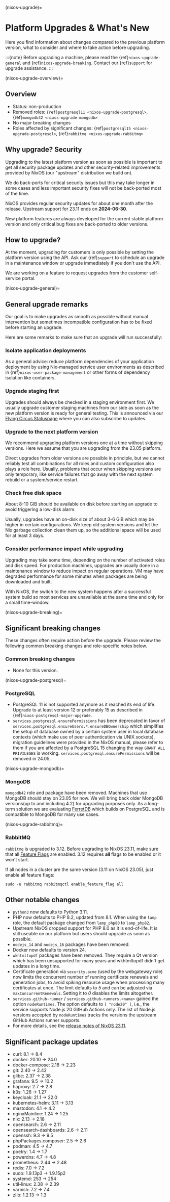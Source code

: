 (nixos-upgrade)=

# Platform Upgrades & What's New

Here you find information about changes compared to the previous platform
version, what to consider and where to take action before upgrading.

:::{note}
Before upgrading a machine, please read the {ref}`nixos-upgrade-general`
and {ref}`nixos-upgrade-breaking`.
Contact our {ref}`support` for upgrade assistance.
:::

(nixos-upgrade-overview)=

## Overview

- Status: non-production
- Removed roles: `{ref}postgresql11 <nixos-upgrade-postgresql>`, {ref}`mongodb42 <nixos-upgrade-mongodb>`
- No major breaking changes
- Roles affected by significant changes:
  {ref}`postgresql15 <nixos-upgrade-postgresql>`,
  {ref}`rabbitmq <nixos-upgrade-rabbitmq>`


## Why upgrade? Security

Upgrading to the latest platform version as soon as possible is important to
get all security package updates and other security-related improvements
provided by NixOS (our "upstream" distribution we build on).

We do back-ports for critical security issues but this may take longer in some
cases and less important security fixes will not be back-ported most of the time.

NixOS provides regular security updates for about one month after the release.
Upstream support for 23.11 ends on **2024-06-30**.

New platform features are always developed for the current stable platform version
and only critical bug fixes are back-ported to older versions.


## How to upgrade?

At the moment, upgrading for customers is only possible by setting the
platform version using the API. Ask our {ref}`support` to schedule an
upgrade in a maintenance window or upgrade immediately if you don't use the
API.

We are working on a feature to request upgrades from the customer self-service
portal.

(nixos-upgrade-general)=

## General upgrade remarks

Our goal is to make upgrades as smooth as possible without manual intervention
but sometimes incompatible configuration has to be fixed before starting an
upgrade.

Here are some remarks to make sure that an upgrade will run successfully:

### Isolate application deployments

As a general advice: reduce platform dependencies of your application
deployment by using Nix-managed service user environments as described in
{ref}`nixos-user-package-management` or other forms of dependency isolation
like containers.

### Upgrade staging first

Upgrades should always be checked in a staging environment first. We usually
upgrade customer staging machines from our side as soon as the new platform
version is ready for general testing. This is announced via our
[Flying Circus Statuspage](https://status.flyingcircus.io) where you can
also subscribe to updates.

### Upgrade to the next platform version

We recommend upgrading platform versions one at a time without skipping
versions. Here we assume that you are upgrading from the 23.05 platform.

Direct upgrades from older versions are possible in principle, but we cannot
reliably test all combinations for all roles and custom configuration also
plays a role here. Usually, problems that occur when skipping versions are
only temporary, like service failures that go away with the next system
rebuild or a system/service restart.

### Check free disk space

About 8-10 GiB should be available on disk before starting an upgrade to avoid
triggering a low-disk alarm.

Usually, upgrades have an on-disk size of about 3-6 GiB which may be higher in
certain configurations. We keep old system versions and let the Nix garbage
collection clean them up, so the additional space will be used for at least 3
days.

### Consider performance impact while upgrading

Upgrading may take some time, depending on the number of activated roles and
disk speed. For production machines, upgrades are usually done in a
maintenance window to reduce impact on regular operations. VM may have
degraded performance for some minutes when packages are being downloaded and
built.

With NixOS, the switch to the new system happens after a successful system
build so most services are unavailable at the same time and only for a small
time-window.

(nixos-upgrade-breaking)=

## Significant breaking changes

These changes often require action before the upgrade. Please review the
following common breaking changes and role-specific notes below.

### Common breaking changes

- None for this version.


(nixos-upgrade-postgresql)=

### PostgreSQL

- PostgreSQL 11 is not supported anymore as it reached its end of life.
  Upgrade to at least version 12 or preferably 15 as described in
  {ref}`nixos-postgresql-major-upgrade`.
- `services.postgresql.ensurePermissions` has been deprecated in favor of
  `services.postgresql.ensureUsers.*.ensureDBOwnership` which simplifies the
  setup of database owned by a certain system user in local database
  contexts (which make use of peer authentication via UNIX sockets),
  migration guidelines were provided in the NixOS manual, please refer to
  them if you are affected by a PostgreSQL 15 changing the way `GRANT ALL
  PRIVILEGES` is working. `services.postgresql.ensurePermissions` will be
  removed in 24.05.

(nixos-upgrade-mongodb)=

### MongoDB

`mongodb42` role and package have been removed. Machines that use MongoDB
should stay on 23.05 for now. We will bring back older MongoDB versions(up to
and including 4.2) for upgrading purposes only. As a long-term solution we
are evaluating [FerretDB](https://www.ferretdb.com/) which builds on
PostgreSQL and is compatible to MongoDB for many use cases.

(nixos-upgrade-rabbitmq)=

### RabbitMQ

`rabbitmq` is upgraded to 3.12. Before upgrading to NixOS 23.11, make sure that all
[Feature Flags](https://www.rabbitmq.com/feature-flags.html) are enabled.
3.12 requires **all** flags to be enabled or it won't start.

If all nodes in a cluster are the same version (3.11 on NixOS 23.05),
just enable all feature flags:

```shell
sudo -u rabbitmq rabbitmqctl enable_feature_flag all
```

## Other notable changes

- `python3` now defaults to Python 3.11.
- PHP now defaults to PHP 8.2, updated from 8.1. When using the `lamp` role,
  the default package changed from `lamp_php80` to `lamp_php82`.
- Upstream NixOS dropped support for PHP 8.0 as it is end-of-life. It is still
  useable on our platform but users should upgrade as soon as possible.
- `nodejs_14` and `nodejs_16` packages have been removed.
- Docker now defaults to version 24.
- `wkhtmltopdf` packages have been removed. They require a Qt version which
  has been unsupported for many years and wkhtmltopdf didn't get updates in a
  long time.
- Certificate generation via `security.acme` (used by the webgateway role) now
  limits the concurrent number of running certificate renewals and generation
  jobs, to avoid spiking resource usage when processing many certificates at
  once. The limit defaults to *5* and can be adjusted via
  `maxConcurrentRenewals`. Setting it to *0* disables the limits altogether.
- `services.github-runner` / `services.github-runners.<name>` gained the
  option `nodeRuntimes`. The option defaults to `[ "node20" ]`, i.e., the
  service supports Node.js 20 GitHub Actions only. The list of Node.js
  versions accepted by `nodeRuntimes` tracks the versions the upstream GitHub
  Actions runner supports.
- For more details, see the
  [release notes of NixOS 23.11](https://nixos.org/manual/nixos/stable/release-notes.html#sec-release-23.11-notable-changes).


## Significant package updates

- curl: 8.1 -> 8.4
- docker: 20.10 -> 24.0
- docker-compose: 2.18 -> 2.23
- git: 2.40 -> 2.42
- glibc: 2.37 -> 2.38
- grafana: 9.5 -> 10.2
- haproxy: 2.7 -> 2.8
- k3s: 1.26 -> 1.27
- keycloak: 21.1 -> 22.0
- kubernetes-helm: 3.11 -> 3.13
- mastodon: 4.1 -> 4.2
- nginxMainline: 1.24 -> 1.25
- nix: 2.13 -> 2.18
- opensearch: 2.6 -> 2.11
- opensearch-dashboards: 2.6 -> 2.11
- openssh: 9.3 -> 9.5
- phpPackages.composer: 2.5 -> 2.6
- podman: 4.5 -> 4.7
- poetry: 1.4 -> 1.7
- powerdns: 4.7 -> 4.8
- prometheus: 2.44 -> 2.48
- redis: 7.0 -> 7.2
- sudo: 1.9.13p3 -> 1.9.15p2
- systemd: 253 -> 254
- util-linux: 2.38 -> 2.39
- varnish: 7.2 -> 7.4
- zlib: 1.2.13 -> 1.3
